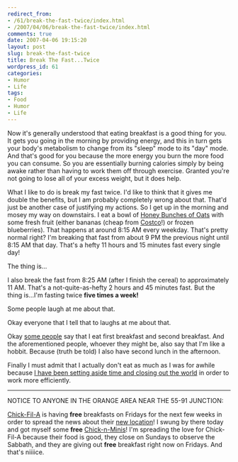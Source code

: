```yaml
---
redirect_from:
- /61/break-the-fast-twice/index.html
- /2007/04/06/break-the-fast-twice/index.html
comments: true
date: 2007-04-06 19:15:20
layout: post
slug: break-the-fast-twice
title: Break The Fast...Twice
wordpress_id: 61
categories:
- Humor
- Life
tags:
- Food
- Humor
- Life
---
```


Now it's generally understood that eating breakfast is a good thing for you.  It gets you going in the morning by providing energy, and this in turn gets your body's metabolism to change from its "sleep" mode to its "day" mode.  And that's good for you because the more energy you burn the more food you can consume.  So you are essentially burning calories simply by being awake rather than having to work them off through exercise.  Granted you're not going to lose all of your excess weight, but it does help.

What I like to do is break my fast twice.  I'd like to think that it gives me double the benefits, but I am probably completely wrong about that.  That'd just be another case of justifying my actions.  So I get up in the morning and mosey my way on downstairs.  I eat a bowl of [Honey Bunches of Oats](http://www.kraftfoods.com/PostCereals/hbo.htm) with some fresh fruit (either bananas (cheap from [Costco](http://www.costco.com)!) or frozen blueberries).  That happens at around 8:15 AM every weekday.  That's pretty normal right?  I'm breaking that fast from about 9 PM the previous night until 8:15 AM that day.  That's a hefty 11 hours and 15 minutes fast every single day!  

The thing is...

I also break the fast from 8:25 AM (after I finish the cereal) to approximately 11 AM.  That's a not-quite-as-hefty 2 hours and 45 minutes fast.  But the thing is...I'm fasting twice **five times a week!**

Some people laugh at me about that.

Okay everyone that I tell that to laughs at me about that.

Okay [some people](http://www.adropofwater.net) say that I eat first breakfast and second breakfast.  And the aforementioned people, whoever they might be, also say that I'm like a hobbit.  Because (truth be told) I also have second lunch in the afternoon.

Finally I must admit that I actually don't eat as much as I was for awhile because [I have been setting aside time and closing out the world](http://www.goingthewongway.com/2007/03/15/separate-yourself/) in order to work more efficiently.

--------------
NOTICE TO ANYONE IN THE ORANGE AREA NEAR THE 55-91 JUNCTION:

[Chick-Fil-A](http://www.chick-fil-a.com/Home.asp) is having **free** breakfasts on Fridays for the next few weeks in order to spread the news about their [new location](http://www.chick-fil-a.com/cfa.asp?template=map&transaction=locMap&recordId=1892)!  I swung by there today and got myself some **free** [Chick-n-Minis](http://www.chick-fil-a.com/MenuItems.asp?MenuItem=threePcMinis)!  I'm spreading the love for Chick-Fil-A because their food is good, they close on Sundays to observe the Sabbath, and they are giving out **free** breakfast right now on Fridays.  And that's niiiice.



